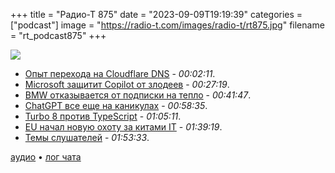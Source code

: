 +++
title = "Радио-Т 875"
date = "2023-09-09T19:19:39"
categories = ["podcast"]
image = "https://radio-t.com/images/radio-t/rt875.jpg"
filename = "rt_podcast875"
+++

![](https://radio-t.com/images/radio-t/rt875.jpg)

- [Опыт перехода на Cloudflare DNS](https://www.cloudflare.com/application-services/products/dns/) - *00:02:11*.
- [Microsoft защитит Copilot от злодеев](https://blogs.microsoft.com/on-the-issues/2023/09/07/copilot-copyright-commitment-ai-legal-concerns/) - *00:27:19*.
- [BMW отказывается от подписки на тепло](https://www.theverge.com/2023/9/7/23863258/bmw-cancel-heated-seat-subscription-microtransaction) - *00:41:47*.
- [ChatGPT все еще на каникулах](https://www.businessinsider.com/chatgpt-losing-hype-traffic-down-three-months-in-a-row-2023-9) - *00:58:35*.
- [Turbo 8 против TypeScript](https://world.hey.com/dhh/turbo-8-is-dropping-typescript-70165c01) - *01:05:11*.
- [EU начал новую охоту за китами IT](https://www.theguardian.com/world/2023/sep/06/eu-unveils-package-laws-curb-power-big-tech-giants) - *01:39:19*.
- [Темы слушателей](https://radio-t.com/p/2023/09/05/prep-875/) - *01:53:33*.

[аудио](https://cdn.radio-t.com/rt_podcast875.mp3) • [лог чата](https://chat.radio-t.com/logs/radio-t-875.html)
<audio src="https://cdn.radio-t.com/rt_podcast875.mp3" preload="none"></audio>
